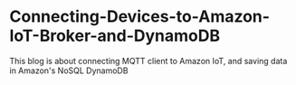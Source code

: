 # Connecting-Devices-to-Amazon-IoT-Broker-and-DynamoDB
This blog is about connecting MQTT client to Amazon IoT, and saving data in Amazon's NoSQL DynamoDB
